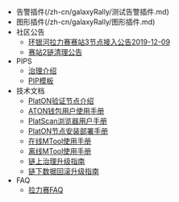 - 告警插件(/zh-cn/galaxyRally/测试告警插件.md)
- 图形插件(/zh-cn/galaxyRally/图形插件.md)
- 社区公告
	- [环银河拉力赛赛站3节点接入公告2019-12-09](/zh-cn/galaxyRally/announcement/环银河拉力赛赛站3节点接入公告2019-12-09.md)
	- [赛站2链清理公告](/zh-cn/galaxyRally/announcement/赛站2链清理公告.md)
- PIPS
  - [治理介绍](/zh-cn/galaxyRally/PIPs/PIP-1.md)
  - [PIP模板](/zh-cn/galaxyRally/templates/Upgrade-template.md)
- 技术文档
	- [PlatON验证节点介绍](/zh-cn/galaxyRally/technologies/PlatON验证节点介绍.md)
	- [ATON钱包用户使用手册](/zh-cn/galaxyRally/technologies/ATON钱包用户使用手册.md)
	- [PlatScan浏览器用户手册](/zh-cn/galaxyRally/technologies/PlatScan浏览器用户手册.md)
	- [PlatON节点安装部署手册](/zh-cn/galaxyRally/technologies/PlatON节点安装部署手册.md)
	- [在线MTool使用手册](/zh-cn/galaxyRally/technologies/在线MTool使用手册.md)
	- [离线MTool使用手册](/zh-cn/galaxyRally/technologies/离线MTool使用手册.md)
	- [链上治理升级指南](/zh-cn/galaxyRally/technologies/链上治理升级指南.md)
	- [链下数据回滚升级指南](/zh-cn/galaxyRally/technologies/链下数据回滚升级指南.md)
- FAQ
	- [拉力赛FAQ](/zh-cn/galaxyRally/FAQ.md)

	

